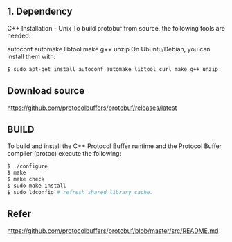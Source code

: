 
## 1.  Dependency
C++ Installation - Unix
To build protobuf from source, the following tools are needed:

autoconf
automake
libtool
make
g++
unzip
On Ubuntu/Debian, you can install them with:
```sh
$ sudo apt-get install autoconf automake libtool curl make g++ unzip
```

## Download source 
https://github.com/protocolbuffers/protobuf/releases/latest

## BUILD
To build and install the C++ Protocol Buffer runtime and the Protocol Buffer compiler (protoc) execute the following:

```sh
$ ./configure
$ make
$ make check
$ sudo make install
$ sudo ldconfig # refresh shared library cache.
```

## Refer
 https://github.com/protocolbuffers/protobuf/blob/master/src/README.md
